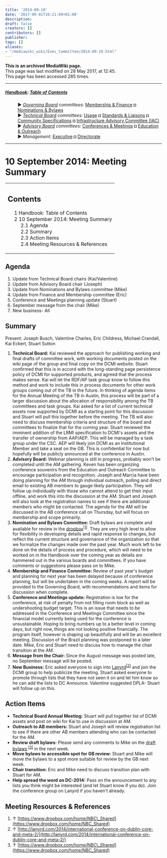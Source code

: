 ```yaml
---
title: '2014-09-10'
date: '2017-09-01T16:21:09+01:00'
description: 
draft: false
creators: []
contributors: []
publisher: 
tags: []
aliases:
- "/mediawiki_wiki/Exec_Committee/2014-09-10.html"
---
```


 **This is an archived MediaWiki page.**  
This page was last modified on 28 May 2017, at 12:45.  
This page has been accessed 285 times.

* * *

##### [Handbook](/mediawiki_wiki/DCMI_Handbook): [Table of Contents](/mediawiki_wiki/DCMI_Handbook/) 
<dl>
<dd> ► <i><a href="/mediawiki_wiki/DCMI_Governing_Board.md" title="DCMI Governing Board">Governing Board</a> committees:</i> <a href="/mediawiki_wiki/DCMI_Governing_Board/finance.md" title="DCMI Governing Board/finance">Membership &amp; Finance</a> ◘ <a href="/mediawiki_wiki/DCMI_Governing_Board/nominations.md" title="DCMI Governing Board/nominations">Nominations &amp; Bylaws</a> 
</dd>
<dd> ► <i><a href="/mediawiki_wiki/DCMI_Technical_Board.md" title="DCMI Technical Board">Technical Board</a> committees:</i> <a href="/mediawiki_wiki/DCMI_Technical_Board/usage.md" title="DCMI Technical Board/usage">Usage</a> ◘ <a href="/mediawiki_wiki/DCMI_Technical_Board/standards.md" title="DCMI Technical Board/standards">Standards &amp; Liaisons</a> ◘ <a href="/mediawiki_wiki/DCMI_Technical_Board/specifications.md" title="DCMI Technical Board/specifications">Community Specifications</a> ◘ <a href="/mediawiki_wiki/DCMI_Technical_Board/infrastructure.md" title="DCMI Technical Board/infrastructure">Infrastructure Advisory Committee (IAC)</a>
</dd>
<dd> ► <i><a href="/mediawiki_wiki/DCMI_Advisory_Board.md" title="DCMI Advisory Board">Advisory Board</a> committees:</i> <a href="/mediawiki_wiki/DCMI_Advisory_Board/meetings.md" title="DCMI Advisory Board/meetings">Conferences &amp; Meetings</a> ◘ <a href="/mediawiki_wiki/DCMI_Advisory_Board/documentation.md" title="DCMI Advisory Board/documentation">Education &amp; Outreach</a>
</dd>
<dd> ► <i>Management:</i> <a href="/mediawiki_wiki/Exec_Committee.md" title="Exec Committee">Executive</a> ◘ <a href="/mediawiki_wiki/Exec_Committee/directorate.md" title="Exec Committee/directorate">Directorate</a>
</dd>
</dl>

* * *

# 10 September 2014: Meeting Summary 
<table id="toc" class="toc">
  <tr>
    <td>
      <div id="toctitle">
        <h2>Contents</h2>
      </div>
      <ul>
        <li class="toclevel-1"><a href="#Handbook:_Table_of_Contents"><span class="tocnumber">1</span> <span class="toctext">Handbook: Table of Contents</span></a></li>
        <li class="toclevel-1 tocsection-1">
          <a href="#10_September_2014:_Meeting_Summary"><span class="tocnumber">2</span> <span class="toctext">10 September 2014: Meeting Summary</span></a>
          <ul>
            <li class="toclevel-2 tocsection-2"><a href="#Agenda"><span class="tocnumber">2.1</span> <span class="toctext">Agenda</span></a></li>
            <li class="toclevel-2 tocsection-3"><a href="#Summary"><span class="tocnumber">2.2</span> <span class="toctext">Summary</span></a></li>
            <li class="toclevel-2 tocsection-4"><a href="#Action_Items"><span class="tocnumber">2.3</span> <span class="toctext">Action Items</span></a></li>
            <li class="toclevel-2 tocsection-5"><a href="#Meeting_Resources_.26_References"><span class="tocnumber">2.4</span> <span class="toctext">Meeting Resources &amp; References</span></a></li>
          </ul>
        </li>
      </ul>
    </td>
  </tr>
</table>


## Agenda 

1. Update from Technical Board chairs (Kai/Valentine)
2. Update from Advisory Board chair (Joseph)
3. Update from Nominations and Bylaws committee (Mike)
4. Update from Finance and Membership committee (Eric)
5. Conference and Meetings planning update (Stuart)
6. September message from the chair (Mike)
7. New business- All

## Summary 

Present: Joseph Busch, Valentine Charles, Eric Childress, Michael Crandall, Kai Eckert, Stuart Sutton

1. **Technical Board:** Kai reviewed the approach for publishing working and final drafts of committee work, with working documents posted on the wiki page of the group and final copy on the DCMI website. Stuart confirmed that this is in accord with the long-standing page persistence policy of DCMI for supported products, and agreed that the process makes sense. Kai will let the RDF/AP task group know to follow this method and work to include this in process documents for other work groups coming out of the TB in the future. In thinking of agenda items for the Annual Meeting of the TB in Austin, this process will be part of a larger discussion about the allocation of responsibility among the TB committees and task groups. Kai asked for a list of current technical assets now supported by DCMI as a starting point for this discussion and Stuart will pull this together before the meeting. The TB will also need to discuss membership criteria and structure of the board and committees to finalize that for the coming year. Stuart reviewed the imminent addition of the LRMI specification to DCMI's assets and the transfer of ownership from AAP/AEP. This will be managed by a task group under the CSC. AEP will likely join DCMI as an Institutional Member and take a seat on the GB. This is confidential for now but hopefully will be publicly announced at the conference in Austin.
2. **Advisory Board:** Webinar planning is still in progress, probably won't be completed until the AM gathering. Keven has been organizing conference souvenirs from the Education and Outreach Committee to encourage participation and recognition. Joseph and Marcia have been doing planning for the AM through individual outreach, polling and direct email to existing AB members to gauge likely participation. They will follow up individually with those who cannot attend to get their input offline, and work this into the discussion at the AM. Stuart and Joseph will also look at the registration names to see if there are additional members who might be contacted. The agenda for the AM will be discussed in the AB conference call on Thursday, but will focus on membership and scope primarily.
3. **Nomination and Bylaws Committee:** Draft bylaws are complete and available for review in the [dropbox](https://www.dropbox.com/home/NBC_Shared)<sup id="cite_ref-0" class="reference"><a href="#cite_note-0">[1]</a></sup>. They are very high level to allow for flexibility in developing details and rapid response to changes, but reflect the current structure and governance of the organization so that we formalize the changes made over the past year. Much work left to be done on the details of process and procedure, which will need to be worked on in the Handbook over the coming year as details are hammered out in the various boards and committees. If you have comments or suggestions please pass on to Mike.
4. **Membership and Finance Committee:** Review of past year's budget and planning for next year has been delayed because of conference planning, but will be undertaken in the coming weeks. A report will be provided to the Governing Board, with recommendations and items for discussion when complete.
5. **Conference and Meetings update:** Registration is low for the conference, at risk of penalty from not filling room block as well as undershooting budget target. This is an issue that needs to be addressed in the Conference and Meetings Committee since the financial model currently being used for the conference is unsustainable. Hoping to bring numbers up to a better level in coming days, but right now, things are not looking positive financially. The program itself, however is shaping up beautifully and will be an excellent meeting. Discussion of the Brazil planning was postponed to a later date. Mike, Eric and Stuart need to discuss how to manage the chair transition at the AM.
6. **Message from the Chair:** Since the August message was posted late, no September message will be posted. 
7. **New Business:** Eric asked everyone to sign into [Lanyrd](http://lanyrd.com/2014/international-conference-on-dublin-core-and-meta-2/Lanyrd)<sup id="cite_ref-1" class="reference"><a href="#cite_note-1">[2]</a></sup> and join the DCMI group to help publicize the meeting. Stuart asked everyone to promote through lists that they have not seen it on and let him know so he can add the lists to DC Announce. Valentine suggested DPLA- Stuart will follow up on this.

## Action Items 

- **Technical Board Annual Meeting:** Stuart will pull together list of DCMI assets and post on wiki for Kai to use in discussion at AM.
- **Outreach to AB members:** Stuart and Joseph will review registration list to see if there are other AB members attending who can be contacted for the AM.
- **Review draft bylaws:** Please send any comments to Mike on the [draft bylaws](https://www.dropbox.com/home/NBC_Shared) <sup id="cite_ref-2" class="reference"><a href="#cite_note-2">[3]</a></sup> in the next week.
- **Move bylaws to accessible spot for GB review:** Stuart and Mike will move the bylaws to a spot more suitable for review by the GB next week.
- **Chair transition:** Eric and Mike need to discuss transition plan with Stuart for AM.
- **Help spread the word on DC-2014:** Pass on the announcement to any lists you think might be interested (and let Stuart know if you do). Join the conference group on Lanyrd if you haven't already.

## Meeting Resources & References 

1. ↑ [https://www.dropbox.com/home/NBC\_Shared](https://www.dropbox.com/home/NBC_Shared)
2. ↑ [http://lanyrd.com/2014/international-conference-on-dublin-core-and-meta-2/](http://lanyrd.com/2014/international-conference-on-dublin-core-and-meta-2/)
3. ↑ [https://www.dropbox.com/home/NBC\_Shared](https://www.dropbox.com/home/NBC_Shared)

